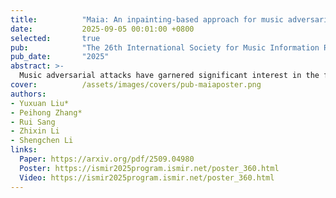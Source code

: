 ```yaml
---
title:          "Maia: An inpainting-based approach for music adversarial attacks"
date:           2025-09-05 00:01:00 +0800
selected:       true
pub:            "The 26th International Society for Music Information Retrieval Conference (ISMIR 2025)"
pub_date:       "2025"
abstract: >-
  Music adversarial attacks have garnered significant interest in the field of Music Information Retrieval (MIR). In this paper, we present Music Adversarial Inpainting Attack (MAIA), a novel adversarial attack framework that supports both white-box and black-box attack scenarios. MAIA begins with an importance analysis to identify critical audio segments, which are then targeted for modification. Utilizing generative inpainting models, these segments are reconstructed with guidance from the output of the attacked model, ensuring subtle and effective adversarial perturbations. We evaluate MAIA on multiple MIR tasks, demonstrating high attack success rates in both white-box and black-box settings while maintaining minimal perceptual distortion. Additionally, subjective listening tests confirm the high audio fidelity of the adversarial samples. Our findings highlight vulnerabilities in current MIR systems and emphasize the need for more robust and secure models.
cover:          /assets/images/covers/pub-maiaposter.png
authors:
- Yuxuan Liu*
- Peihong Zhang*
- Rui Sang
- Zhixin Li
- Shengchen Li
links:
  Paper: https://arxiv.org/pdf/2509.04980
  Poster: https://ismir2025program.ismir.net/poster_360.html
  Video: https://ismir2025program.ismir.net/poster_360.html
---
```

